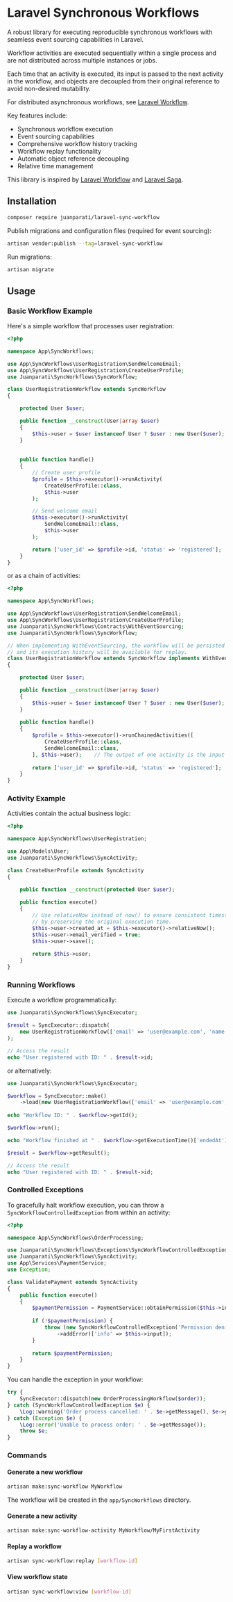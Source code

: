# Laravel Synchronous Workflows

A robust library for executing reproducible synchronous workflows with seamless event sourcing capabilities in Laravel.

Workflow activities are executed sequentially within a single process and are not distributed across multiple instances or jobs.

Each time that an activity is executed, its input is passed to the next activity in the workflow, and objects are decoupled from their original reference to avoid non-desired mutability.

For distributed asynchronous workflows, see [Laravel Workflow](https://github.com/laravel-workflow/laravel-workflow).

Key features include:
- Synchronous workflow execution
- Event sourcing capabilities
- Comprehensive workflow history tracking
- Workflow replay functionality
- Automatic object reference decoupling
- Relative time management

This library is inspired by [Laravel Workflow](https://github.com/laravel-workflow/laravel-workflow) and [Laravel Saga](https://github.com/laravel-sagas/laravel-sagas).

## Installation

```sh
composer require juanparati/laravel-sync-workflow
```

Publish migrations and configuration files (required for event sourcing):

```sh
artisan vendor:publish --tag=laravel-sync-workflow
```

Run migrations:

```sh
artisan migrate
```


## Usage


### Basic Workflow Example

Here's a simple workflow that processes user registration:

```php
<?php

namespace App\SyncWorkflows;

use App\SyncWorkflows\UserRegistration\SendWelcomeEmail;
use App\SyncWorkflows\UserRegistration\CreateUserProfile;
use Juanparati\SyncWorkflows\SyncWorkflow;

class UserRegistrationWorkflow extends SyncWorkflow
{

    protected User $user;

    public function __construct(User|array $user)
    {
        $this->user = $user instanceof User ? $user : new User($user);
    } 
    
    
    public function handle()
    {
        // Create user profile
        $profile = $this->executor()->runActivity(
            CreateUserProfile::class,
            $this->user
        );

        // Send welcome email
        $this->executor()->runActivity(
            SendWelcomeEmail::class,
            $this->user
        );

        return ['user_id' => $profile->id, 'status' => 'registered'];
    }
}
```

or as a chain of activities:

```php
<?php

namespace App\SyncWorkflows;

use App\SyncWorkflows\UserRegistration\SendWelcomeEmail;
use App\SyncWorkflows\UserRegistration\CreateUserProfile;
use Juanparati\SyncWorkflows\Contracts\WithEventSourcing;
use Juanparati\SyncWorkflows\SyncWorkflow;

// When implementing WithEventSourcing, the workflow will be persisted in the database
// and its execution history will be available for replay.
class UserRegistrationWorkflow extends SyncWorkflow implements WithEventSourcing
{

    protected User $user;

    public function __construct(User|array $user)
    {
        $this->user = $user instanceof User ? $user : new User($user);
    } 
       
    public function handle()
    {
        $profile = $this->executor()->runChainedActivities([
            CreateUserProfile::class,
            SendWelcomeEmail::class,
        ], $this->user);    // The output of one activity is the input of the next
              
        return ['user_id' => $profile->id, 'status' => 'registered'];
    }
}
```

### Activity Example

Activities contain the actual business logic:

```php
<?php

namespace App\SyncWorkflows\UserRegistration;

use App\Models\User;
use Juanparati\SyncWorkflows\SyncActivity;

class CreateUserProfile extends SyncActivity
{

    public function __construct(protected User $user);
    
    public function execute()
    {   
        // Use relativeNow instead of now() to ensure consistent timestamps during workflow replay
        // by preserving the original execution time.
        $this->user->created_at = $this->executor()->relativeNow();
        $this->user->email_verified = true;
        $this->user->save();
            
        return $this->user;
    }
}
```

### Running Workflows

Execute a workflow programmatically:

```php
use Juanparati\SyncWorkflows\SyncExecutor;

$result = SyncExecutor::dispatch(
    new UserRegistrationWorkflow(['email' => 'user@example.com', 'name' => 'John Doe'])
);

// Access the result
echo "User registered with ID: " . $result->id;
```

or alternatively:

```php
use Juanparati\SyncWorkflows\SyncExecutor;

$workflow = SyncExecutor::make()
    ->load(new UserRegistrationWorkflow(['email' => 'user@example.com', 'name' => 'John Doe']));
    
echo "Workflow ID: " . $workflow->getId();

$workflow->run();

echo "Workflow finished at " . $workflow->getExecutionTime()['endedAt'];

$result = $workflow->getResult();

// Access the result
echo "User registered with ID: " . $result->id;
```

### Controlled Exceptions

To gracefully halt workflow execution, you can throw a `SyncWorkflowControlledException` from within an activity:

```php
<?php

namespace App\SyncWorkflows\OrderProcessing;

use Juanparati\SyncWorkflows\Exceptions\SyncWorkflowControlledException;
use Juanparati\SyncWorkflows\SyncActivity;
use App\Services\PaymentService;
use Exception;

class ValidatePayment extends SyncActivity
{
    public function execute()
    {   
        $paymentPermission = PaymentService::obtainPermission($this->input);
        
        if (!$paymentPermission) {
            throw (new SyncWorkflowControlledException('Permission denied'))
                ->addError(['info' => $this->input]);
        }
        
        return $paymentPermission;                
    }
}
```

You can handle the exception in your workflow:

```php
try {
    SyncExecutor::dispatch(new OrderProcessingWorkflow($order));
} catch (SyncWorkflowControlledException $e) {
    \Log::warning('Order process cancelled: ' . $e->getMessage(), $e->getErrors());
} catch (Exception $e) {
    \Log::error('Unable to process order: ' . $e->getMessage());   
    throw $e;
}
```


### Commands

#### Generate a new workflow

```sh
artisan make:sync-workflow MyWorkflow
```

The workflow will be created in the `app/SyncWorkflows` directory.

#### Generate a new activity

```sh
artisan make:sync-workflow-activity MyWorkflow/MyFirstActivity
```

#### Replay a workflow

```sh
artisan sync-workflow:replay [workflow-id]
```

#### View workflow state

```sh
artisan sync-workflow:view [workflow-id]
```



